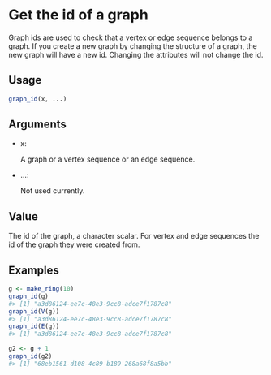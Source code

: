 # Get the id of a graph

Graph ids are used to check that a vertex or edge sequence belongs to a
graph. If you create a new graph by changing the structure of a graph,
the new graph will have a new id. Changing the attributes will not
change the id.

## Usage

``` r
graph_id(x, ...)
```

## Arguments

- x:

  A graph or a vertex sequence or an edge sequence.

- ...:

  Not used currently.

## Value

The id of the graph, a character scalar. For vertex and edge sequences
the id of the graph they were created from.

## Examples

``` r
g <- make_ring(10)
graph_id(g)
#> [1] "a3d86124-ee7c-48e3-9cc8-adce7f1787c8"
graph_id(V(g))
#> [1] "a3d86124-ee7c-48e3-9cc8-adce7f1787c8"
graph_id(E(g))
#> [1] "a3d86124-ee7c-48e3-9cc8-adce7f1787c8"

g2 <- g + 1
graph_id(g2)
#> [1] "68eb1561-d108-4c89-b189-268a68f8a5bb"
```
